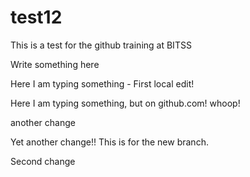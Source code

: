 # test12
This is a test for the github training at BITSS

Write something here


Here I am typing something - First local edit!

Here I am typing something, but on github.com! whoop!

another change

Yet another change!! This is for the new branch.

Second change

